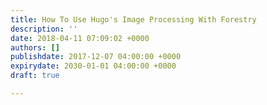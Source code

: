 ```yaml
---
title: How To Use Hugo's Image Processing With Forestry
description: ''
date: 2018-04-11 07:09:02 +0000
authors: []
publishdate: 2017-12-07 04:00:00 +0000
expirydate: 2030-01-01 04:00:00 +0000
draft: true

---
```

